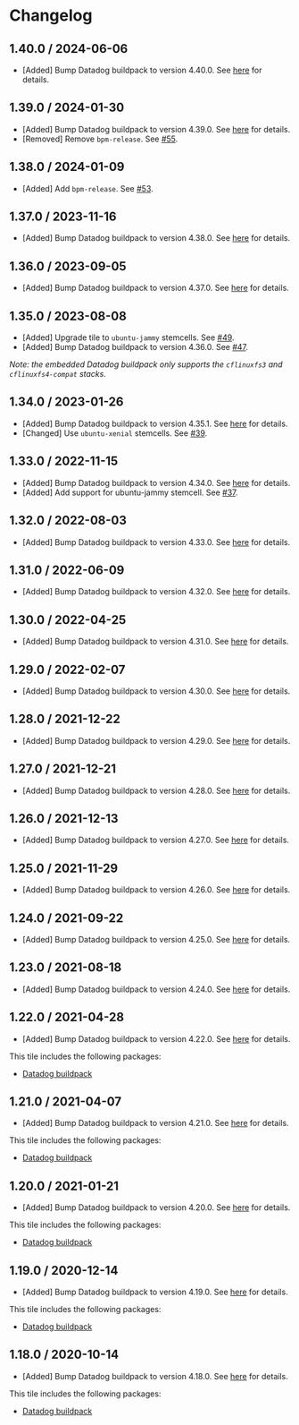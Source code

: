 # Changelog

## 1.40.0 / 2024-06-06

* [Added] Bump Datadog buildpack to version 4.40.0. See [here](https://github.com/DataDog/datadog-cloudfoundry-buildpack/releases/tag/4.40.0) for details.

## 1.39.0 / 2024-01-30

* [Added] Bump Datadog buildpack to version 4.39.0. See [here](https://github.com/DataDog/datadog-cloudfoundry-buildpack/releases/tag/4.39.0) for details.
* [Removed] Remove `bpm-release`. See [#55](https://github.com/DataDog/datadog-application-monitoring-pivotal-tile/pull/55).

## 1.38.0 / 2024-01-09

* [Added] Add `bpm-release`. See [#53](https://github.com/DataDog/datadog-application-monitoring-pivotal-tile/pull/53).

## 1.37.0 / 2023-11-16

* [Added] Bump Datadog buildpack to version 4.38.0. See [here](https://github.com/DataDog/datadog-cloudfoundry-buildpack/releases/tag/4.38.0) for details.

## 1.36.0 / 2023-09-05

* [Added] Bump Datadog buildpack to version 4.37.0. See [here](https://github.com/DataDog/datadog-cloudfoundry-buildpack/releases/tag/4.37.0) for details.

## 1.35.0 / 2023-08-08
* [Added] Upgrade tile to `ubuntu-jammy` stemcells. See [#49](https://github.com/DataDog/datadog-application-monitoring-pivotal-tile/pull/49).
* [Added] Bump Datadog buildpack to version 4.36.0. See [#47](https://github.com/DataDog/datadog-application-monitoring-pivotal-tile/pull/47).

_Note: the embedded Datadog buildpack only supports the `cflinuxfs3` and `cflinuxfs4-compat` stacks._

## 1.34.0 / 2023-01-26

* [Added] Bump Datadog buildpack to version 4.35.1. See [here](https://github.com/DataDog/datadog-cloudfoundry-buildpack/releases/tag/4.35.1) for details.
* [Changed] Use `ubuntu-xenial` stemcells. See [#39](https://github.com/DataDog/datadog-application-monitoring-pivotal-tile/pull/39).

## 1.33.0 / 2022-11-15

* [Added] Bump Datadog buildpack to version 4.34.0. See [here](https://github.com/DataDog/datadog-cloudfoundry-buildpack/releases/tag/4.34.0) for details.
* [Added] Add support for ubuntu-jammy stemcell. See [#37](https://github.com/DataDog/datadog-application-monitoring-pivotal-tile/pull/37).

## 1.32.0 / 2022-08-03

* [Added] Bump Datadog buildpack to version 4.33.0. See [here](https://github.com/DataDog/datadog-cloudfoundry-buildpack/releases/tag/4.33.0) for details.

## 1.31.0 / 2022-06-09

* [Added] Bump Datadog buildpack to version 4.32.0. See [here](https://github.com/DataDog/datadog-cloudfoundry-buildpack/releases/tag/4.32.0) for details.

## 1.30.0 / 2022-04-25

* [Added] Bump Datadog buildpack to version 4.31.0. See [here](https://github.com/DataDog/datadog-cloudfoundry-buildpack/releases/tag/4.31.0) for details.

## 1.29.0 / 2022-02-07

* [Added] Bump Datadog buildpack to version 4.30.0. See [here](https://github.com/DataDog/datadog-cloudfoundry-buildpack/releases/tag/4.30.0) for details.

## 1.28.0 / 2021-12-22

* [Added] Bump Datadog buildpack to version 4.29.0. See [here](https://github.com/DataDog/datadog-cloudfoundry-buildpack/releases/tag/4.29.0) for details.

## 1.27.0 / 2021-12-21

* [Added] Bump Datadog buildpack to version 4.28.0. See [here](https://github.com/DataDog/datadog-cloudfoundry-buildpack/releases/tag/4.28.0) for details.

## 1.26.0 / 2021-12-13

* [Added] Bump Datadog buildpack to version 4.27.0. See [here](https://github.com/DataDog/datadog-cloudfoundry-buildpack/releases/tag/4.27.0) for details.

## 1.25.0 / 2021-11-29

* [Added] Bump Datadog buildpack to version 4.26.0. See [here](https://github.com/DataDog/datadog-cloudfoundry-buildpack/releases/tag/4.26.0) for details.

## 1.24.0 / 2021-09-22

* [Added] Bump Datadog buildpack to version 4.25.0. See [here](https://github.com/DataDog/datadog-cloudfoundry-buildpack/releases/tag/4.25.0) for details.

## 1.23.0 / 2021-08-18

* [Added] Bump Datadog buildpack to version 4.24.0. See [here](https://github.com/DataDog/datadog-cloudfoundry-buildpack/releases/tag/4.24.0) for details.

## 1.22.0 / 2021-04-28

* [Added] Bump Datadog buildpack to version 4.22.0. See [here](https://github.com/DataDog/datadog-cloudfoundry-buildpack/releases/tag/4.22.0) for details.

This tile includes the following packages:
  * [Datadog buildpack](https://github.com/DataDog/datadog-cloudfoundry-buildpack/releases/tag/4.22.0)

## 1.21.0 / 2021-04-07

* [Added] Bump Datadog buildpack to version 4.21.0. See [here](https://github.com/DataDog/datadog-cloudfoundry-buildpack/releases/tag/4.21.0) for details.

This tile includes the following packages:
  * [Datadog buildpack](https://github.com/DataDog/datadog-cloudfoundry-buildpack/releases/tag/4.21.0)

## 1.20.0 / 2021-01-21

* [Added] Bump Datadog buildpack to version 4.20.0. See [here](https://github.com/DataDog/datadog-cloudfoundry-buildpack/releases/tag/4.20.0) for details.

This tile includes the following packages:
  * [Datadog buildpack](https://github.com/DataDog/datadog-cloudfoundry-buildpack/releases/tag/4.20.0)

## 1.19.0 / 2020-12-14

* [Added] Bump Datadog buildpack to version 4.19.0. See [here](https://github.com/DataDog/datadog-cloudfoundry-buildpack/releases/tag/4.19.0) for details.

This tile includes the following packages:
  * [Datadog buildpack](https://github.com/DataDog/datadog-cloudfoundry-buildpack/releases/tag/4.19.0)

## 1.18.0 / 2020-10-14

* [Added] Bump Datadog buildpack to version 4.18.0. See [here](https://github.com/DataDog/datadog-cloudfoundry-buildpack/releases/tag/4.18.0) for details.

This tile includes the following packages:
  * [Datadog buildpack](https://github.com/DataDog/datadog-cloudfoundry-buildpack/releases/tag/4.18.0)
